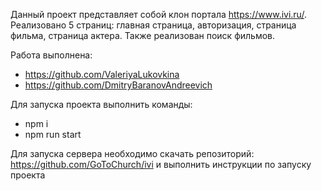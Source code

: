 Данный проект представляет собой клон портала https://www.ivi.ru/.
Реализовано 5 страниц: главная страница, авторизация, страница фильма, страница актера. Также реализован поиск фильмов.

Работа выполнена: 
- https://github.com/ValeriyaLukovkina
- https://github.com/DmitryBaranovAndreevich

Для запуска проекта выполнить команды: 
- npm i
- npm run start


Для запуска сервера необходимо скачать репозиторий: https://github.com/GoToChurch/ivi и выполнить инструкции по запуску проекта